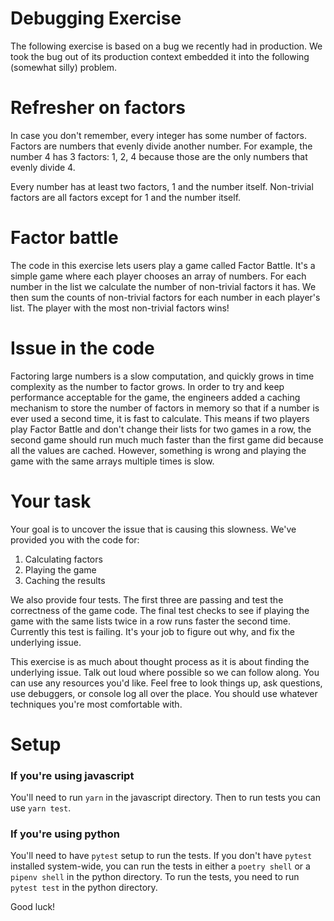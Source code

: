 # Debugging Exercise

The following exercise is based on a bug we recently had in production. We took the bug out of its production context embedded it into
the following (somewhat silly) problem.

# Refresher on factors

In case you don't remember, every integer has some number of factors. Factors are numbers that evenly divide another number. For example,
the number 4 has 3 factors: 1, 2, 4 because those are the only numbers that evenly divide 4.

Every number has at least two factors, 1 and the number itself. Non-trivial factors are all factors except for 1 and the number itself.

# Factor battle

The code in this exercise lets users play a game called Factor Battle. It's a simple game where each player
chooses an array of numbers. For each number in the list we calculate the number of non-trivial factors it has.
We then sum the counts of non-trivial factors for each number in each player's list. The player with the most non-trivial factors wins!

# Issue in the code

Factoring large numbers is a slow computation, and quickly grows in time complexity as the number to factor grows.
In order to try and keep performance acceptable for the game, the engineers added a caching mechanism to store the
number of factors in memory so that if a number is ever used a second time, it is fast to calculate. This means
if two players play Factor Battle and don't change their lists for two games in a row, the second game should run
much much faster than the first game did because all the values are cached. However, something is wrong and
playing the game with the same arrays multiple times is slow.

# Your task

Your goal is to uncover the issue that is causing this slowness. We've provided you with the code for:

1. Calculating factors
2. Playing the game
3. Caching the results

We also provide four tests. The first three are passing and test the correctness of the game code. The final test
checks to see if playing the game with the same lists twice in a row runs faster the second time. Currently this test
is failing. It's your job to figure out why, and fix the underlying issue.

This exercise is as much about thought process as it is about finding the underlying issue. Talk out loud where possible so
we can follow along. You can use any resources you'd like. Feel free to look things up, ask questions,
use debuggers, or console log all over the place. You should use whatever techniques you're most comfortable with.

# Setup

### If you're using javascript
You'll need to run `yarn` in the javascript directory. Then to run tests you can use `yarn test`.

### If you're using python
You'll need to have `pytest` setup to run the tests. If you don't have `pytest` installed system-wide, you can run the tests in either a `poetry shell` or a `pipenv shell` in the python directory. To run the tests, you need to run `pytest test` in the python directory. 

Good luck!
